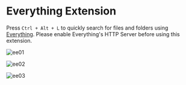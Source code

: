 # Everything Extension

Press `Ctrl + Alt + L` to quickly search for files and folders using [Everything](https://www.voidtools.com/).
Please enable Everything's HTTP Server before using this extension.

![ee01](https://github.com/taizod1024/every-extension/blob/main/images/ee01.png?raw=true)

![ee02](https://github.com/taizod1024/every-extension/blob/main/images/ee02.png?raw=true)

![ee03](https://github.com/taizod1024/every-extension/blob/main/images/ee03.png?raw=true)
